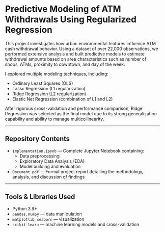 # Predictive Modeling of ATM Withdrawals Using Regularized Regression

This project investigates how urban environmental features influence ATM cash withdrawal behavior. Using a dataset of over 22,000 observations, we performed extensive analysis and built predictive models to estimate withdrawal amounts based on area characteristics such as number of shops, ATMs, proximity to downtown, and day of the week.

I explored multiple modeling techniques, including:
- Ordinary Least Squares (OLS)
- Lasso Regression (L1 regularization)
- Ridge Regression (L2 regularization)
- Elastic Net Regression (combination of L1 and L2)

After rigorous cross-validation and performance comparison, Ridge Regression was selected as the final model due to its strong generalization capability and ability to manage multicollinearity.

---

## Repository Contents

- `Implementation.ipynb` — Complete Jupyter Notebook containing:
  - Data preprocessing
  - Exploratory Data Analysis (EDA)
  - Model building and evaluation
- `Document.pdf` — Formal project report detailing the methodology, analysis, and discussion of findings

---

## Tools & Libraries Used

- Python 3.8+
- `pandas`, `numpy` — data manipulation
- `matplotlib`, `seaborn` — visualization
- `scikit-learn` — machine learning models and cross-validation
